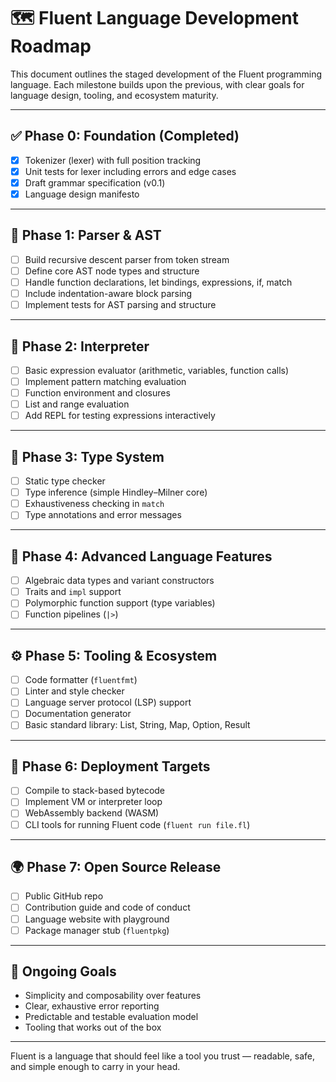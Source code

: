 # 🗺️ Fluent Language Development Roadmap

This document outlines the staged development of the Fluent programming language. Each milestone builds upon the previous, with clear goals for language design, tooling, and ecosystem maturity.

---

## ✅ Phase 0: Foundation (Completed)
- [x] Tokenizer (lexer) with full position tracking
- [x] Unit tests for lexer including errors and edge cases
- [x] Draft grammar specification (v0.1)
- [x] Language design manifesto

---

## 🚧 Phase 1: Parser & AST
- [ ] Build recursive descent parser from token stream
- [ ] Define core AST node types and structure
- [ ] Handle function declarations, let bindings, expressions, if, match
- [ ] Include indentation-aware block parsing
- [ ] Implement tests for AST parsing and structure

---

## 🔧 Phase 2: Interpreter
- [ ] Basic expression evaluator (arithmetic, variables, function calls)
- [ ] Implement pattern matching evaluation
- [ ] Function environment and closures
- [ ] List and range evaluation
- [ ] Add REPL for testing expressions interactively

---

## 🧠 Phase 3: Type System
- [ ] Static type checker
- [ ] Type inference (simple Hindley–Milner core)
- [ ] Exhaustiveness checking in `match`
- [ ] Type annotations and error messages

---

## 🧱 Phase 4: Advanced Language Features
- [ ] Algebraic data types and variant constructors
- [ ] Traits and `impl` support
- [ ] Polymorphic function support (type variables)
- [ ] Function pipelines (`|>`)

---

## ⚙️ Phase 5: Tooling & Ecosystem
- [ ] Code formatter (`fluentfmt`)
- [ ] Linter and style checker
- [ ] Language server protocol (LSP) support
- [ ] Documentation generator
- [ ] Basic standard library: List, String, Map, Option, Result

---

## 🚀 Phase 6: Deployment Targets
- [ ] Compile to stack-based bytecode
- [ ] Implement VM or interpreter loop
- [ ] WebAssembly backend (WASM)
- [ ] CLI tools for running Fluent code (`fluent run file.fl`)

---

## 🌍 Phase 7: Open Source Release
- [ ] Public GitHub repo
- [ ] Contribution guide and code of conduct
- [ ] Language website with playground
- [ ] Package manager stub (`fluentpkg`)

---

## 📌 Ongoing Goals
- Simplicity and composability over features
- Clear, exhaustive error reporting
- Predictable and testable evaluation model
- Tooling that works out of the box

---

Fluent is a language that should feel like a tool you trust — readable, safe, and simple enough to carry in your head.
